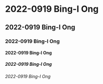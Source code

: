 # 2022-0919 Bing-I Ong
## 2022-0919 Bing-I Ong
### 2022-0919 Bing-I Ong
#### 2022-0919 Bing-I Ong
##### 2022-0919 Bing-I Ong
###### 2022-0919 Bing-I Ong
